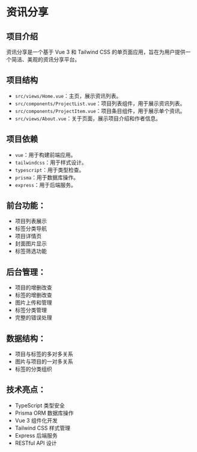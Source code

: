 # 资讯分享

## 项目介绍

资讯分享是一个基于 Vue 3 和 Tailwind CSS 的单页面应用，旨在为用户提供一个简洁、美观的资讯分享平台。

## 项目结构

- `src/views/Home.vue`：主页，展示资讯列表。
- `src/components/ProjectList.vue`：项目列表组件，用于展示资讯列表。
- `src/components/ProjectItem.vue`：项目条目组件，用于展示单个资讯。
- `src/views/About.vue`：关于页面，展示项目介绍和作者信息。

## 项目依赖

- `vue`：用于构建前端应用。
- `tailwindcss`：用于样式设计。
- `typescript`：用于类型检查。
- `prisma`：用于数据库操作。
- `express`：用于后端服务。

## 前台功能：

- 项目列表展示
- 标签分类导航
- 项目详情页
- 封面图片显示
- 标签筛选功能

## 后台管理：

- 项目的增删改查
- 标签的增删改查
- 图片上传和管理
- 标签分类管理
- 完整的错误处理

## 数据结构：

- 项目与标签的多对多关系
- 图片与项目的一对多关系
- 标签的分类组织

## 技术亮点：

- TypeScript 类型安全
- Prisma ORM 数据库操作
- Vue 3 组件化开发
- Tailwind CSS 样式管理
- Express 后端服务
- RESTful API 设计
